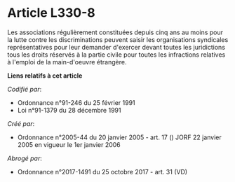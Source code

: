 # Article L330-8

Les associations régulièrement constituées depuis cinq ans au moins pour la lutte contre les discriminations peuvent saisir
les organisations syndicales représentatives pour leur demander d'exercer devant toutes les juridictions tous les droits
réservés à la partie civile pour toutes les infractions relatives à l'emploi de la main-d'oeuvre étrangère.

**Liens relatifs à cet article**

_Codifié par_:

  - Ordonnance n°91-246 du 25 février 1991
  - Loi n°91-1379 du 28 décembre 1991

_Créé par_:

  - Ordonnance n°2005-44 du 20 janvier 2005 - art. 17 () JORF 22 janvier 2005 en vigueur le 1er janvier 2006

_Abrogé par_:

  - Ordonnance n°2017-1491 du 25 octobre 2017 - art. 31 (VD)
